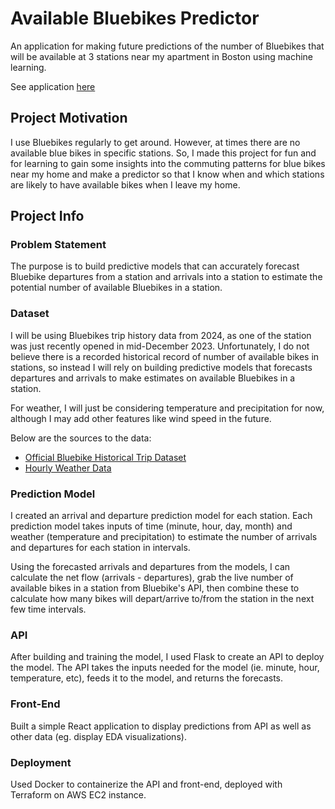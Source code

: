 # Available Bluebikes Predictor

An application for making future predictions of the number of Bluebikes that will be available at 3 stations near my apartment in Boston using machine learning.

See application [here](https://bluebikepredictor.jyylab.com)

<!-- ## Preview -->

## Project Motivation

I use Bluebikes regularly to get around. However, at times there are no available blue bikes in specific stations. So, I made this project for fun and for learning to gain some insights into the commuting patterns for blue bikes near my home and make a predictor so that I know when and which stations are likely to have available bikes when I leave my home.

## Project Info

### Problem Statement

The purpose is to build predictive models that can accurately forecast Bluebike departures from a station and arrivals into a station to estimate the potential number of available Bluebikes in a station.

### Dataset

I will be using Bluebikes trip history data from 2024, as one of the station was just recently opened in mid-December 2023. Unfortunately, I do not believe there is a recorded historical record of number of available bikes in stations, so instead I will rely on building predictive models that forecasts departures and arrivals to make estimates on available Bluebikes in a station.

For weather, I will just be considering temperature and precipitation for now, although I may add other features like wind speed in the future.

Below are the sources to the data:

- [Official Bluebike Historical Trip Dataset](https://bluebikes.com/system-data)
- [Hourly Weather Data](https://open-meteo.com/en/docs/historical-weather-api#latitude=52.52&longitude=13.41&hourly=temperature_2m,precipitation&daily=&models=)

### Prediction Model

I created an arrival and departure prediction model for each station. Each prediction model takes inputs of time (minute, hour, day, month) and weather (temperature and precipitation) to estimate the number of arrivals and departures for each station in intervals.

Using the forecasted arrivals and departures from the models, I can calculate the net flow (arrivals - departures), grab the live number of available bikes in a station from Bluebike's API, then combine these to calculate how many bikes will depart/arrive to/from the station in the next few time intervals.

### API

After building and training the model, I used Flask to create an API to deploy the model. The API takes the inputs needed for the model (ie. minute, hour, temperature, etc), feeds it to the model, and returns the forecasts.

### Front-End

Built a simple React application to display predictions from API as well as other data (eg. display EDA visualizations).

### Deployment

Used Docker to containerize the API and front-end, deployed with Terraform on AWS EC2 instance.
